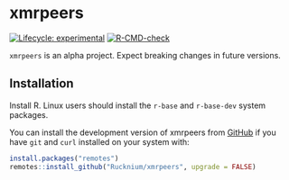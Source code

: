 
# xmrpeers

  <!-- badges: start -->
  [![Lifecycle:
experimental](https://img.shields.io/badge/lifecycle-experimental-orange.svg)](https://lifecycle.r-lib.org/articles/stages.html)
  [![R-CMD-check](https://github.com/Rucknium/xmrpeers/actions/workflows/R-CMD-check.yaml/badge.svg)](https://github.com/Rucknium/xmrpeers/actions/workflows/R-CMD-check.yaml)
  <!-- badges: end -->

`xmrpeers` is an alpha project. Expect breaking changes in future versions.

## Installation

Install R. Linux users should install the `r-base` and `r-base-dev` system packages.

You can install the development version of xmrpeers from [GitHub](https://github.com/) if you have `git` and `curl` installed on your system with:

```R
install.packages("remotes")
remotes::install_github("Rucknium/xmrpeers", upgrade = FALSE)
```

